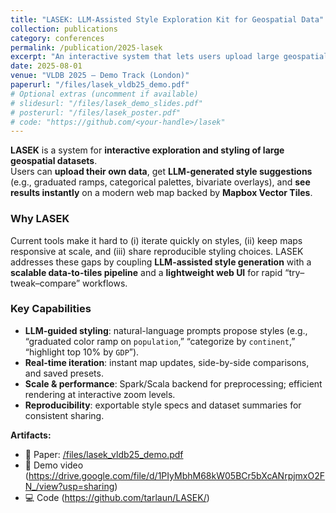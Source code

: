 ```yaml
---
title: "LASEK: LLM-Assisted Style Exploration Kit for Geospatial Data"
collection: publications
category: conferences
permalink: /publication/2025-lasek
excerpt: "An interactive system that lets users upload large geospatial datasets and rapidly explore, style, and compare layers—guided by LLM suggestions and powered by scalable vector tiles."
date: 2025-08-01
venue: "VLDB 2025 — Demo Track (London)"
paperurl: "/files/lasek_vldb25_demo.pdf"
# Optional extras (uncomment if available)
# slidesurl: "/files/lasek_demo_slides.pdf"
# posterurl: "/files/lasek_poster.pdf"
# code: "https://github.com/<your-handle>/lasek"
---
```


**LASEK** is a system for **interactive exploration and styling of large geospatial datasets**.  
Users can **upload their own data**, get **LLM-generated style suggestions** (e.g., graduated ramps, categorical palettes, bivariate overlays), and **see results instantly** on a modern web map backed by **Mapbox Vector Tiles**.

### Why LASEK
Current tools make it hard to (i) iterate quickly on styles, (ii) keep maps responsive at scale, and (iii) share reproducible styling choices. LASEK addresses these gaps by coupling **LLM-assisted style generation** with a **scalable data-to-tiles pipeline** and a **lightweight web UI** for rapid “try–tweak–compare” workflows.

### Key Capabilities
- **LLM-guided styling**: natural-language prompts propose styles (e.g., “graduated color ramp on `population`,” “categorize by `continent`,” “highlight top 10% by `GDP`”).
- **Real-time iteration**: instant map updates, side-by-side comparisons, and saved presets.
- **Scale & performance**: Spark/Scala backend for preprocessing; efficient rendering at interactive zoom levels.
- **Reproducibility**: exportable style specs and dataset summaries for consistent sharing.

**Artifacts:**  
- 📄 Paper: [/files/lasek_vldb25_demo.pdf](/files/lasek_vldb25_demo.pdf)  
- 🎥 Demo video (https://drive.google.com/file/d/1PIyMbhM68kW05BCr5bXcANrpjmxO2FN_/view?usp=sharing)
- 💻 Code (https://github.com/tarlaun/LASEK/)

